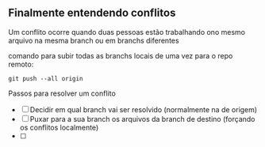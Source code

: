 ## Finalmente entendendo conflitos 


Um conflito ocorre quando duas pessoas estão trabalhando ono mesmo arquivo na mesma branch ou em branchs diferentes 



comando para subir todas as branchs locais de uma vez para o repo remoto:

```
git push --all origin
```

Passos para resolver um conflito 

- [ ] Decidir em qual branch vai ser resolvido (normalmente na de origem)
- [ ] Puxar para a sua branch os arquivos da branch de destino (forçando os conflitos localmente)
- [ ]  



